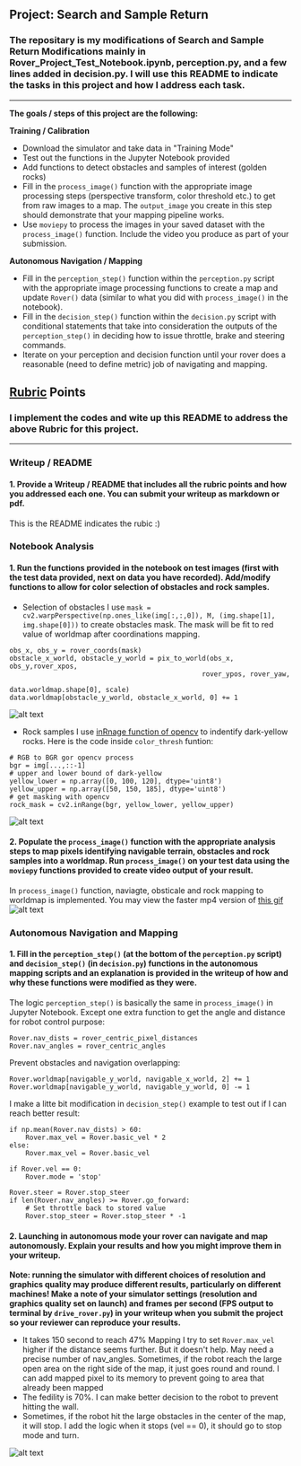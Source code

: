 ## Project: Search and Sample Return
### The repositary is my modifications of **Search and Sample Return** Modifications mainly in __Rover_Project_Test_Notebook.ipynb__, __perception.py__, and a few lines added in __decision.py__. I will use this README to indicate the tasks in this project and how I address each task. 

---


**The goals / steps of this project are the following:**  

**Training / Calibration**  

* Download the simulator and take data in "Training Mode"
* Test out the functions in the Jupyter Notebook provided
* Add functions to detect obstacles and samples of interest (golden rocks)
* Fill in the `process_image()` function with the appropriate image processing steps (perspective transform, color threshold etc.) to get from raw images to a map.  The `output_image` you create in this step should demonstrate that your mapping pipeline works.
* Use `moviepy` to process the images in your saved dataset with the `process_image()` function.  Include the video you produce as part of your submission.

**Autonomous Navigation / Mapping**

* Fill in the `perception_step()` function within the `perception.py` script with the appropriate image processing functions to create a map and update `Rover()` data (similar to what you did with `process_image()` in the notebook). 
* Fill in the `decision_step()` function within the `decision.py` script with conditional statements that take into consideration the outputs of the `perception_step()` in deciding how to issue throttle, brake and steering commands. 
* Iterate on your perception and decision function until your rover does a reasonable (need to define metric) job of navigating and mapping.  

[//]: # (Image References)

[image1]: ./output/obstacle_mask.jpg
[image2]: ./output/rock_thresh.png
[image3]: ./output/test_mapping.png
[image4]: ./output/Capture.png

## [Rubric](https://review.udacity.com/#!/rubrics/916/view) Points
### I implement the codes and wite up this README to address the above Rubric for this project.

---
### Writeup / README

#### 1. Provide a Writeup / README that includes all the rubric points and how you addressed each one.  You can submit your writeup as markdown or pdf.  

This is the README indicates the rubic :)

### Notebook Analysis
#### 1. Run the functions provided in the notebook on test images (first with the test data provided, next on data you have recorded). Add/modify functions to allow for color selection of obstacles and rock samples.

* Selection of obstacles
I use `mask = cv2.warpPerspective(np.ones_like(img[:,:,0]), M, (img.shape[1], img.shape[0]))` to create obstacles mask.
The mask will be fit to red value of worldmap after coordinations mapping.
```
obs_x, obs_y = rover_coords(mask)
obstacle_x_world, obstacle_y_world = pix_to_world(obs_x, obs_y,rover_xpos,
                                                rover_ypos, rover_yaw, 
                                                data.worldmap.shape[0], scale)
data.worldmap[obstacle_y_world, obstacle_x_world, 0] += 1                                                
```

![alt text][image1]

* Rock samples
I use [inRnage function of opencv](https://opencv-python-tutroals.readthedocs.io/en/latest/py_tutorials/py_imgproc/py_colorspaces/py_colorspaces.html) to indentify dark-yellow rocks. Here is the code inside `color_thresh` funtion:
```
# RGB to BGR gor opencv process
bgr = img[...,::-1]
# upper and lower bound of dark-yellow
yellow_lower = np.array([0, 100, 120], dtype='uint8')
yellow_upper = np.array([50, 150, 185], dtype='uint8')
# get masking with opencv
rock_mask = cv2.inRange(bgr, yellow_lower, yellow_upper)
```
![alt text][image2]

#### 2. Populate the `process_image()` function with the appropriate analysis steps to map pixels identifying navigable terrain, obstacles and rock samples into a worldmap.  Run `process_image()` on your test data using the `moviepy` functions provided to create video output of your result. 
In `process_image()` function, naviagte, obsticale and rock mapping to worldmap is implemented. 
You may view the faster mp4 version of [this gif](./output)
![alt text][image3]

### Autonomous Navigation and Mapping

#### 1. Fill in the `perception_step()` (at the bottom of the `perception.py` script) and `decision_step()` (in `decision.py`) functions in the autonomous mapping scripts and an explanation is provided in the writeup of how and why these functions were modified as they were.
The logic `perception_step()` is basically the same in `process_image()` in Jupyter Notebook. Except one extra function to get the angle and distance for robot control purpose:
```
Rover.nav_dists = rover_centric_pixel_distances
Rover.nav_angles = rover_centric_angles
```
Prevent obstacles and navigation overlapping:
```
Rover.worldmap[navigable_y_world, navigable_x_world, 2] += 1
Rover.worldmap[navigable_y_world, navigable_y_world, 0] -= 1
```

I make a litte bit modification in `decision_step()` example to test out if I can reach better result:
```
if np.mean(Rover.nav_dists) > 60:
    Rover.max_vel = Rover.basic_vel * 2
else:
    Rover.max_vel = Rover.basic_vel 
```
```
if Rover.vel == 0:
    Rover.mode = 'stop'
```
```
Rover.steer = Rover.stop_steer
if len(Rover.nav_angles) >= Rover.go_forward:
    # Set throttle back to stored value
    Rover.stop_steer = Rover.stop_steer * -1
```

#### 2. Launching in autonomous mode your rover can navigate and map autonomously.  Explain your results and how you might improve them in your writeup.  

**Note: running the simulator with different choices of resolution and graphics quality may produce different results, particularly on different machines!  Make a note of your simulator settings (resolution and graphics quality set on launch) and frames per second (FPS output to terminal by `drive_rover.py`) in your writeup when you submit the project so your reviewer can reproduce your results.**

* It takes 150 second to reach 47% Mapping
I try to set `Rover.max_vel` higher if the distance seems further. But it doesn't help. May need a precise number of nav_angles.
Sometimes, if the robot reach the large open area on the right side of the map, it just goes round and round. I can add mapped pixel to its memory to prevent going to area that already been mapped
* The fedility is 70%. I can make better decision to the robot to prevent hitting the wall.
* Sometimes, if the robot hit the large obstacles in the center of the map, it will stop. I add the logic when it stops (vel == 0), it should go to stop mode and turn.

![alt text][image4]


